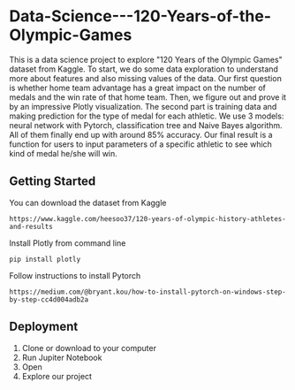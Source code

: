 # Data-Science---120-Years-of-the-Olympic-Games
This is a data science project to explore "120 Years of the Olympic Games" dataset from Kaggle. To start, we do some data exploration to understand more about features and also missing values of the data. Our first question is whether home team advantage has a great impact on the number of medals and the win rate of that home team. Then, we figure out and prove it by an impressive Plotly visualization. The second part is training data and making prediction for the type of medal for each athletic. We use 3 models: neural network with Pytorch, classification tree and Naive Bayes algorithm. All of them finally end up with around 85% accuracy. Our final result is a function for users to input parameters of a specific athletic to see which kind of medal he/she will win.
## Getting Started
You can download the dataset from Kaggle
```
https://www.kaggle.com/heesoo37/120-years-of-olympic-history-athletes-and-results 
```
Install Plotly from command line
```
pip install plotly
```
Follow instructions to install Pytorch
```
https://medium.com/@bryant.kou/how-to-install-pytorch-on-windows-step-by-step-cc4d004adb2a 
```
## Deployment
1. Clone or download to your computer
2. Run Jupiter Notebook
3. Open
4. Explore our project
